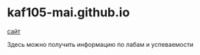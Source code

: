 # kaf105-mai.github.io

[сайт](https://kaf105-mai.github.io/)

Здесь можно получить информацию по лабам и успеваемости
